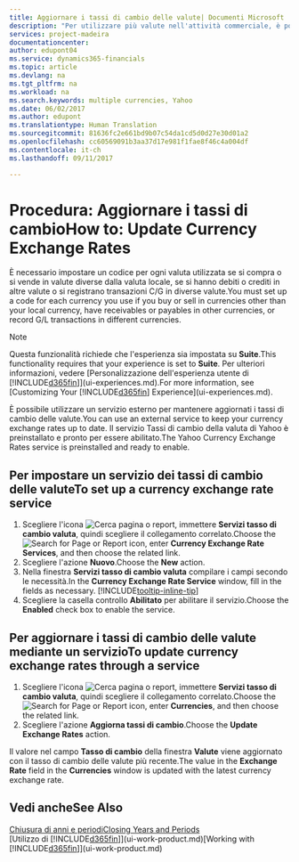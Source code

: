 ```yaml
---
title: Aggiornare i tassi di cambio delle valute| Documenti Microsoft
description: "Per utilizzare più valute nell'attività commerciale, è possibile impostare un codice per ogni valuta e utilizzare un servizio di conversione esterno, ad esempio Yahoo."
services: project-madeira
documentationcenter: 
author: edupont04
ms.service: dynamics365-financials
ms.topic: article
ms.devlang: na
ms.tgt_pltfrm: na
ms.workload: na
ms.search.keywords: multiple currencies, Yahoo
ms.date: 06/02/2017
ms.author: edupont
ms.translationtype: Human Translation
ms.sourcegitcommit: 81636fc2e661bd9b07c54da1cd5d0d27e30d01a2
ms.openlocfilehash: cc60569091b3aa37d17e981f1fae8f46c4a004df
ms.contentlocale: it-ch
ms.lasthandoff: 09/11/2017

---
```

# <a name="how-to-update-currency-exchange-rates"></a><span data-ttu-id="fa026-103">Procedura: Aggiornare i tassi di cambio</span><span class="sxs-lookup"><span data-stu-id="fa026-103">How to: Update Currency Exchange Rates</span></span>
<span data-ttu-id="fa026-104">È necessario impostare un codice per ogni valuta utilizzata se si compra o si vende in valute diverse dalla valuta locale, se si hanno debiti o crediti in altre valute o si registrano transazioni C/G in diverse valute.</span><span class="sxs-lookup"><span data-stu-id="fa026-104">You must set up a code for each currency you use if you buy or sell in currencies other than your local currency, have receivables or payables in other currencies, or record G/L transactions in different currencies.</span></span>  

> [!NOTE]  
>   <span data-ttu-id="fa026-105">Questa funzionalità richiede che l'esperienza sia impostata su **Suite**.</span><span class="sxs-lookup"><span data-stu-id="fa026-105">This functionality requires that your experience is set to **Suite**.</span></span> <span data-ttu-id="fa026-106">Per ulteriori informazioni, vedere [Personalizzazione dell'esperienza utente di [!INCLUDE[d365fin](includes/d365fin_md.md)]](ui-experiences.md).</span><span class="sxs-lookup"><span data-stu-id="fa026-106">For more information, see [Customizing Your [!INCLUDE[d365fin](includes/d365fin_md.md)] Experience](ui-experiences.md).</span></span>

<span data-ttu-id="fa026-107">È possibile utilizzare un servizio esterno per mantenere aggiornati i tassi di cambio delle valute.</span><span class="sxs-lookup"><span data-stu-id="fa026-107">You can use an external service to keep your currency exchange rates up to date.</span></span> <span data-ttu-id="fa026-108">Il servizio Tassi di cambio della valuta di Yahoo è preinstallato e pronto per essere abilitato.</span><span class="sxs-lookup"><span data-stu-id="fa026-108">The Yahoo Currency Exchange Rates service is preinstalled and ready to enable.</span></span>

## <a name="to-set-up-a-currency-exchange-rate-service"></a><span data-ttu-id="fa026-109">Per impostare un servizio dei tassi di cambio delle valute</span><span class="sxs-lookup"><span data-stu-id="fa026-109">To set up a currency exchange rate service</span></span>
1. <span data-ttu-id="fa026-110">Scegliere l'icona ![Cerca pagina o report](media/ui-search/search_small.png "icona Cerca pagina o report"), immettere **Servizi tasso di cambio valuta**, quindi scegliere il collegamento correlato.</span><span class="sxs-lookup"><span data-stu-id="fa026-110">Choose the ![Search for Page or Report](media/ui-search/search_small.png "Search for Page or Report icon") icon, enter **Currency Exchange Rate Services**, and then choose the related link.</span></span>
2. <span data-ttu-id="fa026-111">Scegliere l'azione **Nuovo**.</span><span class="sxs-lookup"><span data-stu-id="fa026-111">Choose the **New** action.</span></span>
3. <span data-ttu-id="fa026-112">Nella finestra **Servizi tasso di cambio valuta** compilare i campi secondo le necessità.</span><span class="sxs-lookup"><span data-stu-id="fa026-112">In the **Currency Exchange Rate Service** window, fill in the fields as necessary.</span></span> [!INCLUDE[tooltip-inline-tip](includes/tooltip-inline-tip_md.md)]
4. <span data-ttu-id="fa026-113">Scegliere la casella controllo **Abilitato** per abilitare il servizio.</span><span class="sxs-lookup"><span data-stu-id="fa026-113">Choose the **Enabled** check box to enable the service.</span></span>

## <a name="to-update-currency-exchange-rates-through-a-service"></a><span data-ttu-id="fa026-114">Per aggiornare i tassi di cambio delle valute mediante un servizio</span><span class="sxs-lookup"><span data-stu-id="fa026-114">To update currency exchange rates through a service</span></span>
1. <span data-ttu-id="fa026-115">Scegliere l'icona ![Cerca pagina o report](media/ui-search/search_small.png "icona Cerca pagina o report"), immettere **Servizi tasso di cambio valuta**, quindi scegliere il collegamento correlato.</span><span class="sxs-lookup"><span data-stu-id="fa026-115">Choose the ![Search for Page or Report](media/ui-search/search_small.png "Search for Page or Report icon") icon, enter **Currencies**, and then choose the related link.</span></span>
2. <span data-ttu-id="fa026-116">Scegliere l'azione **Aggiorna tassi di cambio**.</span><span class="sxs-lookup"><span data-stu-id="fa026-116">Choose the **Update Exchange Rates** action.</span></span>

<span data-ttu-id="fa026-117">Il valore nel campo **Tasso di cambio** della finestra **Valute** viene aggiornato con il tasso di cambio delle valute più recente.</span><span class="sxs-lookup"><span data-stu-id="fa026-117">The value in the **Exchange Rate** field in the **Currencies** window is updated with the latest currency exchange rate.</span></span>

## <a name="see-also"></a><span data-ttu-id="fa026-118">Vedi anche</span><span class="sxs-lookup"><span data-stu-id="fa026-118">See Also</span></span>
[<span data-ttu-id="fa026-119">Chiusura di anni e periodi</span><span class="sxs-lookup"><span data-stu-id="fa026-119">Closing Years and Periods</span></span>](year-close-years-periods.md)  
<span data-ttu-id="fa026-120">[Utilizzo di [!INCLUDE[d365fin](includes/d365fin_md.md)]](ui-work-product.md)</span><span class="sxs-lookup"><span data-stu-id="fa026-120">[Working with [!INCLUDE[d365fin](includes/d365fin_md.md)]](ui-work-product.md)</span></span>

